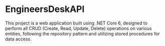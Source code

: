 # EngineersDeskAPI
This project is a web application built using .NET Core 6, designed to perform all CRUD (Create, Read, Update, Delete) operations on various entities, following the repository pattern and utilizing stored procedures for data access. 
